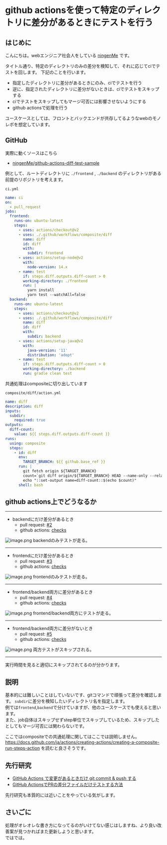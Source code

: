 # github actionsを使って特定のディレクトリに差分があるときにテストを行う

## はじめに
こんにちは。webエンジニア社会人をしている [ningenMe](https://twitter.com/ningenMe) です。

タイトル通り、特定のディレクトリのみの差分を検知して、それに応じてciでテストを回します。
下記のことを行います。

- 指定したディレクトリに差分があるときにのみ、ciでテストを行う
- 逆に、指定されたディレクトリに差分がないときは、ciでテストをスキップする
- ciでテストをスキップしてもマージ可否には影響させないようにする
- github actionsで処理を行う

ユースケースとしては、フロントとバックエンドが共存してるようなwebのモノレポを想定しています。

## GitHub
実際に動くソースはこちら

- [ningenMe/github-actions-diff-test-sample](https://github.com/ningenMe/github-actions-diff-test-sample)

例として、ルートディレクトリに `./frontend` , `./backend` のディレクトリがある前提のリポジトリを考えます。

`ci.yml`

```yaml
name: ci
on:
  - pull_request
jobs:
  frontend:
    runs-on: ubuntu-latest
    steps:
      - uses: actions/checkout@v2
      - uses: ./.github/workflows/composite/diff
        name: diff
        id: diff
        with:
          subdir: frontend
      - uses: actions/setup-node@v2
        with:
          node-version: 14.x
      - name: test
        if: steps.diff.outputs.diff-count > 0
        working-directory: ./frontend
        run: | 
          yarn install
          yarn test --watchAll=false
  backend:
    runs-on: ubuntu-latest
    steps:
      - uses: actions/checkout@v2
      - uses: ./.github/workflows/composite/diff
        name: diff
        id: diff
        with:
          subdir: backend
      - uses: actions/setup-java@v2
        with:
          java-version: '11'
          distribution: 'adopt'
      - name: test
        if: steps.diff.outputs.diff-count > 0
        working-directory: ./backend
        run: gradle clean test
```

共通処理はcompositeに切り出しています  

`composite/diff/action.yml`

```yaml
name: diff
description: diff
inputs:
  subdir:
    required: true
outputs:
  diff-count:
    value: ${{ steps.diff.outputs.diff-count }}
runs:
  using: composite
  steps:
    - id: diff
      env:
        TARGET_BRANCH: ${{ github.base_ref }}
      run: |
        git fetch origin ${TARGET_BRANCH}
        count=`git diff origin/${TARGET_BRANCH} HEAD --name-only --relative=${{ inputs.subdir }} | wc -l`
        echo "::set-output name=diff-count::$(echo $count)"
      shell: bash
```

## github actions上でどうなるか

---

- backendにだけ差分があるとき
  - pull request: [#2](https://github.com/ningenMe/github-actions-diff-test-sample/pull/2)  
  - github actions: [checks](https://github.com/ningenMe/github-actions-diff-test-sample/pull/2/checks)   

![image.png](https://qiita-image-store.s3.ap-northeast-1.amazonaws.com/0/246454/d01ec39b-7f6a-ed1e-80a7-aff9378b8cf7.png)
backendのみテストが走る。


---

  
- frontendにだけ差分があるとき
  - pull request: [#3](https://github.com/ningenMe/github-actions-diff-test-sample/pull/3)  
  - github actions: [checks](https://github.com/ningenMe/github-actions-diff-test-sample/pull/3/checks)   

![image.png](https://qiita-image-store.s3.ap-northeast-1.amazonaws.com/0/246454/195d4221-2336-1d76-6119-e63cd8dd4be2.png)
frontendのみテストが走る。

---


- frontend/backend両方に差分があるとき
  - pull request: [#4](https://github.com/ningenMe/github-actions-diff-test-sample/pull/4)  
  - github actions: [checks](https://github.com/ningenMe/github-actions-diff-test-sample/pull/4/checks)   

![image.png](https://qiita-image-store.s3.ap-northeast-1.amazonaws.com/0/246454/24d6090a-1616-8145-ccae-c4052304cc67.png)
frontend/backend両方にテストが走る。


---
  

- frontend/backend両方に差分がないとき
  - pull request: [#5](https://github.com/ningenMe/github-actions-diff-test-sample/pull/5)  
  - github actions: [checks](https://github.com/ningenMe/github-actions-diff-test-sample/pull/5/checks)   

![image.png](https://qiita-image-store.s3.ap-northeast-1.amazonaws.com/0/246454/603af554-dc5a-36b3-a7b7-41264cb6dc44.png)
両方テストがスキップされる。

------

実行時間を見ると適切にスキップされてるのが分かります。


## 説明

基本的には難しいことはしていないです、gitコマンドで頑張って差分を確認します。
`subdir`に差分を検知したいディレクトリ名を指定します。  
例では`frontend`,`backend`で分けていますが、他のユースケースでも使えると思います。  
また、job自体はスキップせずstep単位でスキップしているため、スキップしたとしてもマージ可否には関わらないです。 



ここではcompositeでの共通処理に関してはここでは説明しません。  https://docs.github.com/ja/actions/creating-actions/creating-a-composite-run-steps-action を読むと良さそうです。


## 先行研究
- [GitHub Actions で変更があるときだけ git commit & push する](https://zenn.dev/snowcait/articles/18c9137f49e378)  
- [GitHub ActionsでPRの差分ファイルだけテストする方法](https://tech.yutaka0m.com/entry/2020/05/30/327/)  

先行研究も本質的には近いことをやっている気がします。


## さいごに

処理がオレオレな書き方になってるのがいけてない感じはしますね、より良い改善案が見つかればまた更新しようと思います。  
ではでは。


